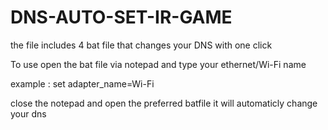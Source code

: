 # DNS-AUTO-SET-IR-GAME
the file includes 4 bat file that changes your DNS with one click 

To use open the bat file via notepad and type your ethernet/Wi-Fi name 

example : set adapter_name=Wi-Fi

close the notepad and open the preferred batfile it will automaticly change your dns
